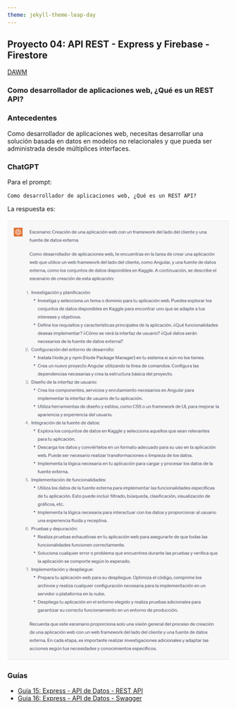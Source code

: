 ```yaml
---
theme: jekyll-theme-leap-day
---
```


## Proyecto 04: API REST - Express y Firebase - Firestore

[DAWM](/DAWM/)

### Como desarrollador de aplicaciones web, ¿Qué es un REST API?

### Antecedentes

Como desarrollador de aplicaciones web, necesitas desarrollar una solución basada en datos en modelos no relacionales y que pueda ser administrada desde múltiplices interfaces.

### ChatGPT

Para el prompt: 

```
Como desarrollador de aplicaciones web, ¿Qué es un REST API? 
```
La respuesta es:

![respuesta](archivos/proyecto04-pregunta.png)

### Guías

* [Guía 15: Express - API de Datos - REST API](/DAWM/guias/2024/guia15)
* [Guía 16: Express - API de Datos - Swagger](/DAWM/guias/2024/guia16)
